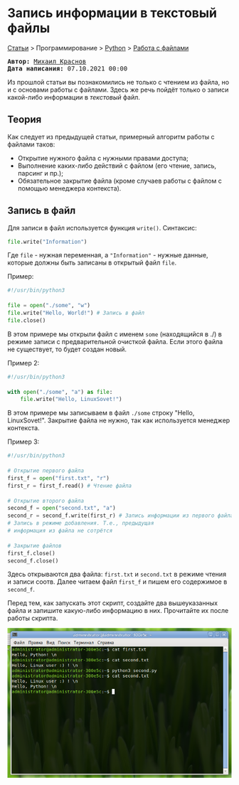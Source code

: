 # Запись информации в текстовый файлы

[Статьи](../../../stats.md) > Программирование > [Python](../README.md) > [Работа с файлами](README.md)

<pre>
<strong>Автор:</strong> <a href="/LinuxSovet/Group/authors.d/Linuxoid85.html">Михаил Краснов</a>
<strong>Дата написания:</strong> 07.10.2021 00:00
</pre>

Из прошлой статьи вы познакомились не только с чтением из файла, но и с основами работы с файлами. Здесь же речь пойдёт только о записи какой-либо информации в *текстовый* файл.

## Теория

Как следует из предыдущей статьи, примерный алгоритм работы с файлами таков:

- Открытие нужного файла с нужными правами доступа;
- Выполнение каких-либо действий с файлом (его чтение, запись, парсинг и пр.);
- Обязательное закрытие файла (кроме случаев работы с файлом с помощью менеджера контекста).

## Запись в файл

Для записи в файл используется функция `write()`. Синтаксис:

```python
file.write("Information")
```

Где `file` - нужная переменная, а `"Information"` - нужные данные, которые должны быть записаны в открытый файл `file`.

Пример:

```python
#!/usr/bin/python3

file = open("./some", "w")
file.write("Hello, World!") # Запись в файл
file.close()
```

В этом примере мы открыли файл с именем `some` (находящийся в ./) в режиме записи с предварительной очисткой файла. Если этого файла не существует, то будет создан новый.

Пример 2:

```python
#!/usr/bin/python3

with open("./some", "a") as file:
    file.write("Hello, LinuxSovet!")
```

В этом примере мы записываем в файл `./some` строку "Hello, LinuxSovet!". Закрытие файла не нужно, так как используется менеджер контекста.

Пример 3:

```python
#!/usr/bin/python3

# Открытие первого файла
first_f = open("first.txt", "r")
first_r = first_f.read() # Чтение файла

# Открытие второго файла
second_f = open("second.txt", "a")
second_r = second_f.write(first_r) # Запись информации из первого файла
# Запись в режиме добавления. Т.е., предыдущая
# информация из файла не сотрётся

# Закрытие файлов
first_f.close()
second_f.close()
```

Здесь открываются два файла: `first.txt` и `second.txt` в режиме чтения и записи соотв. Далее читаем файл `first_f` и пишем его содержимое в `second_f`.

Перед тем, как запускать этот скрипт, создайте два вышеуказанных файла и запишите какую-либо информацию в них. Прочитайте их после работы скрипта.

![Вывод](pic/write1.png)
